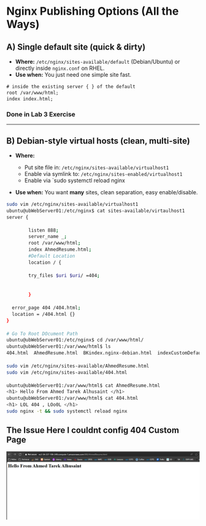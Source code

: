 
# Nginx Publishing Options (All the Ways)

## A) Single default site (quick & dirty)

* **Where:** `/etc/nginx/sites-available/default` (Debian/Ubuntu) or directly inside `nginx.conf` on RHEL.
* **Use when:** You just need one simple site fast.

```nginx
# inside the existing server { } of the default
root /var/www/html;
index index.html;
```
### Done in Lab 3 Exercise 
---

## B) Debian-style virtual hosts (clean, multi-site)

* **Where:**

  * Put site file in: `/etc/nginx/sites-available/virtualhost1`
  * Enable via symlink to: `/etc/nginx/sites-enabled/virtualhost1`
  * Enable via `sudo systemctl reload nginx
* **Use when:** You want **many** sites, clean separation, easy enable/disable.

```bash
sudo vim /etc/nginx/sites-available/virtualhost1 
ubuntu@ubWebServer01:/etc/nginx$ cat sites-available/virtaulhost1
server {

        listen 888;
        server_name _;
        root /var/www/html;
        index AhmedResume.html;
        #Default Location
        location / {

        try_files $uri $uri/ =404;


        }

  error_page 404 /404.html;   
  location = /404.html {}
}

# Go To Root DOcument Path 
ubuntu@ubWebServer01:/etc/nginx$ cd /var/www/html/
ubuntu@ubWebServer01:/var/www/html$ ls
404.html  AhmedResume.html  BKindex.nginx-debian.html  indexCustomDefaultPage.html

sudo vim /etc/nginx/sites-available/AhmedResume.html 
sudo vim /etc/nginx/sites-available/404.html 

ubuntu@ubWebServer01:/var/www/html$ cat AhmedResume.html
<h1> Hello From Ahmed Tarek Alhusaint </h1>
ubuntu@ubWebServer01:/var/www/html$ cat 404.html
<h1> LOL 404 , LOo0L </h1>
sudo nginx -t && sudo systemctl reload nginx

```


## The Issue Here I couldnt config 404 Custom Page
![MyVirtualHost1](../../Assets/MyVirtualHost1.png)